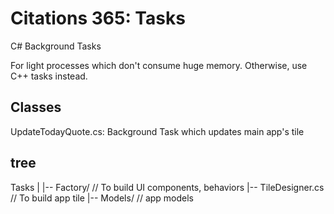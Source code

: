 # Citations 365: Tasks

C# Background Tasks 

For light processes which don't consume huge memory. Otherwise, use C++ tasks instead.

## Classes
UpdateTodayQuote.cs: Background Task which updates main app's tile

## tree

Tasks
|
|-- Factory/            // To build UI components, behaviors
    |-- TileDesigner.cs // To build app tile
|-- Models/             // app models